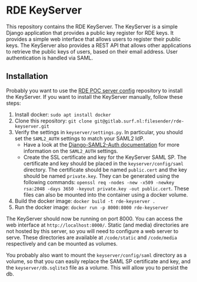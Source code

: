 # RDE KeyServer
This repository contains the RDE KeyServer. The KeyServer is a simple Django application that provides a public key 
register for RDE keys. It provides a simple web interface that allows users to register their public keys. The KeyServer 
also provides a REST API that allows other applications to retrieve the public keys of users, based on their email 
address. User authentication is handled via SAML.

## Installation
Probably you want to use the [RDE POC server config](https://gitlab.surf.nl/filesender/rde-poc-server-config) repository
to install the KeyServer. If you want to install the KeyServer manually, follow these steps:

1. Install docker: `sudo apt install docker`
2. Clone this repository: `git clone git@gitlab.surf.nl:filesender/rde-keyserver.git`
3. Verify the settings in `keyserver/settings.py`. In particular, you should set the `SAML2_AUTH` settings to match 
   your SAML2 IdP.
    - Have a look at the [Django-SAML2-Auth documentation](https://djangosaml2.readthedocs.io/contents/setup.html#configuration) 
      for more information on the `SAML2_AUTH` settings.
    - Create the SSL certificate and key for the KeyServer SAML SP. The certificate and key should be placed in the 
      `keyserver/config/saml` directory. The certificate should be named `public.cert` and the key should be named 
      `private.key`. They can be generated using the following commands: 
      `openssl req -nodes -new -x509 -newkey rsa:2048 -days 3650 -keyout private.key -out public.cert`.
      These files can also be mounted into the container using a docker volume.
4. Build the docker image: `docker build -t rde-keyserver .`
5. Run the docker image: `docker run -p 8000:8000 rde-keyserver`

The KeyServer should now be running on port 8000. You can access the web interface at `http://localhost:8000/`. 
Static (and media) directories are not hosted by this server, so you will need to configure a web server to serve. 
These directories are available at `/code/static` and `/code/media` respectively and can be mounted as volumes.

You probably also want to mount the `keyserver/config/saml` directory as a volume, so that you can easily replace the
SAML SP certificate and key, and the `keyserver/db.sqlite3` file as a volume. This will allow you to persist the db.